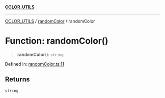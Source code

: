[**COLOR_UTILS**](../../README.md)

***

[COLOR_UTILS](../../README.md) / [randomColor](../README.md) / randomColor

# Function: randomColor()

> **randomColor**(): `string`

Defined in: [randomColor.ts:11](https://github.com/dailker/everyutil/blob/8ebd741383aff061deffff96bf58a9059d1b9944/src/color/randomColor.ts#L11)

## Returns

`string`
